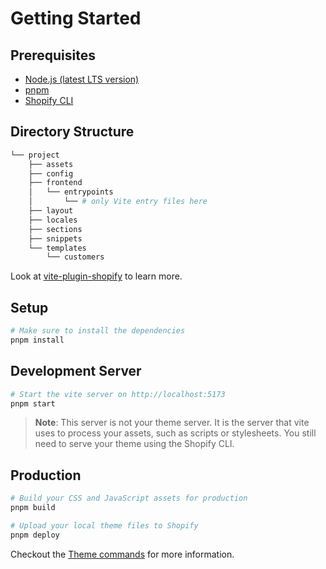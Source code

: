 # Getting Started

## Prerequisites

* [Node.js (latest LTS version)](https://nodejs.org/en/)
* [pnpm](https://pnpm.io/)
* [Shopify CLI](https://shopify.dev/themes/tools/cli)

## Directory Structure

```bash
└── project
    ├── assets
    ├── config
    ├── frontend
    │   └── entrypoints
    │       └── # only Vite entry files here
    ├── layout
    ├── locales
    ├── sections
    ├── snippets
    └── templates
        └── customers
```

Look at [vite-plugin-shopify](https://github.com/barrel/barrel-shopify/tree/main/packages/vite-plugin-shopify) to learn more.

## Setup

```bash
# Make sure to install the dependencies
pnpm install
```

## Development Server

```bash
# Start the vite server on http://localhost:5173
pnpm start
```
> **Note**: This server is not your theme server. It is the server that vite uses to process your assets, such as scripts or stylesheets. You still need to serve your theme using the Shopify CLI.

## Production

```bash
# Build your CSS and JavaScript assets for production
pnpm build
```

```bash
# Upload your local theme files to Shopify
pnpm deploy
```

Checkout the [Theme commands](https://shopify.dev/docs/api/shopify-cli/theme) for more information.
